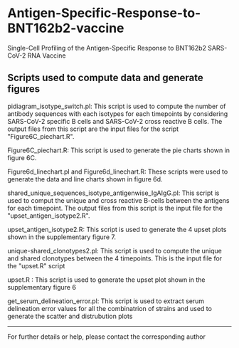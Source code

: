# Antigen-Specific-Response-to-BNT162b2-vaccine
Single-Cell Profiling of the Antigen-Specific Response to BNT162b2 SARS-CoV-2 RNA Vaccine


Scripts used to compute data and generate figures
-------------------------------------------------

pidiagram_isotype_switch.pl: This script is used to compute the number of antibody sequences with each isotypes for each timepoints by considering SARS-CoV-2 specific B cells and SARS-CoV-2 cross reactive B cells. The output files from this script are the input files for the script "Figure6C_piechart.R".

Figure6C_piechart.R: This script is used to generate the pie charts shown in figure 6C.

Figure6d_linechart.pl and Figure6d_linechart.R: These scripts were used to generate the data and line charts shown in figure 6d.

shared_unique_sequences_isotype_antigenwise_IgAIgG.pl: This script is used to comput the unique and cross reactive B-cells between the antigens for each timepoint. The output files from this script is the input file for the "upset_antigen_isotype2.R".

upset_antigen_isotype2.R: This script is used to generate the 4 upset plots shown in the supplementary figure 7.

unique-shared_clonotypes2.pl: This script is used to compute the unique and shared clonotypes between the 4 timepoints. This is the input file for the "upset.R" script

upset.R : This script is used to generate the upset plot shown in the supplementary figure 6

get_serum_delineation_error.pl: This script is used to extract serum delineation error values for all the combinatrion of strains and used to generate the scatter and distrubution plots



-----------------------------------------------------

For further details or help, please contact the corresponding author
